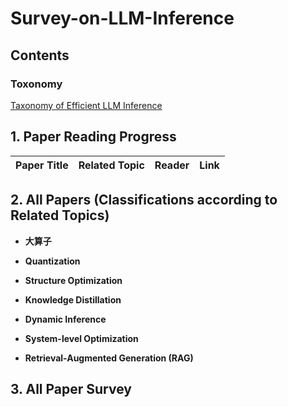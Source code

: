 # Survey-on-LLM-Inference

## Contents

### Toxonomy

[Taxonomy of Efficient LLM Inference](https://github.com/LihaoYin/Survey-on-LLM-Inference/blob/main/Images/Toxonomy.png)

## 1. Paper Reading Progress

| Paper Title | Related Topic | Reader | Link |
| :-----| ----: | :----: | :-----|


## 2. All Papers (Classifications according to Related Topics)
- **大算子**

- **Quantization**

- **Structure Optimization**

- **Knowledge Distillation**

- **Dynamic Inference**

- **System-level Optimization**

- **Retrieval-Augmented Generation (RAG)**


## 3. All Paper Survey
